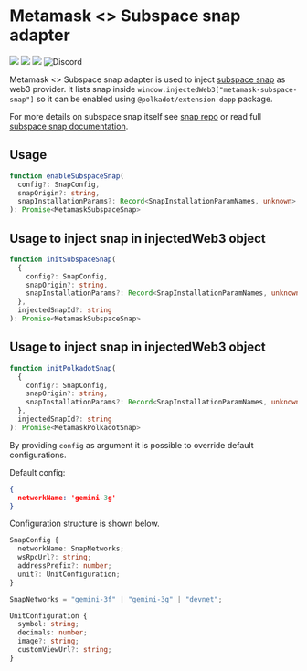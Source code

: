 # Metamask <> Subspace snap adapter

![](https://github.com/subspace/metamask-snap-subspace/workflows/ci/badge.svg)
![](https://img.shields.io/github/license/subspace/metamask-snap-subspace)
![](https://img.shields.io/badge/yarn-%3E%3D1.17.0-orange.svg?style=flat-square)
![Discord](https://img.shields.io/discord/864285291518361610?color=blue&label=Discord&logo=discord)

Metamask <> Subspace snap adapter is used to inject [subspace snap](https://github.com/subspace/metamask-snap-subspace) as web3 provider. It lists snap inside `window.injectedWeb3["metamask-subspace-snap"]` so it can be enabled using `@polkadot/extension-dapp` package.  

For more details on subspace snap itself see [snap repo](https://github.com/subspace/metamask-snap-subspace) or read full [subspace snap documentation](https://github.com/subspace/metamask-snap-subspace/wiki).

## Usage

```typescript
function enableSubspaceSnap(
  config?: SnapConfig,
  snapOrigin?: string,
  snapInstallationParams?: Record<SnapInstallationParamNames, unknown> = {}
): Promise<MetamaskSubspaceSnap>
```

## Usage to inject snap in injectedWeb3 object

```typescript
function initSubspaceSnap(
  {
    config?: SnapConfig,
    snapOrigin?: string,
    snapInstallationParams?: Record<SnapInstallationParamNames, unknown> = {}
  },
  injectedSnapId?: string
): Promise<MetamaskSubspaceSnap>

```

## Usage to inject snap in injectedWeb3 object

```typescript
function initPolkadotSnap(
  {
    config?: SnapConfig,
    snapOrigin?: string,
    snapInstallationParams?: Record<SnapInstallationParamNames, unknown> = {}
  },
  injectedSnapId?: string
): Promise<MetamaskPolkadotSnap>
```

By providing `config` as argument it is possible to override default configurations.

Default config:

```json
{
  networkName: 'gemini-3g'
}
```

Configuration structure is shown below.

```typescript
SnapConfig {
  networkName: SnapNetworks;
  wsRpcUrl?: string;
  addressPrefix?: number;
  unit?: UnitConfiguration;
}

SnapNetworks = "gemini-3f" | "gemini-3g" | "devnet";

UnitConfiguration {
  symbol: string;
  decimals: number;
  image?: string;
  customViewUrl?: string;
}
```

